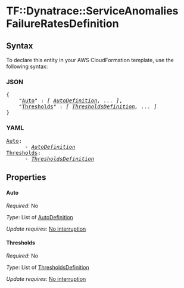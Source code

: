 # TF::Dynatrace::ServiceAnomalies FailureRatesDefinition

## Syntax

To declare this entity in your AWS CloudFormation template, use the following syntax:

### JSON

<pre>
{
    "<a href="#auto" title="Auto">Auto</a>" : <i>[ <a href="autodefinition.md">AutoDefinition</a>, ... ]</i>,
    "<a href="#thresholds" title="Thresholds">Thresholds</a>" : <i>[ <a href="thresholdsdefinition.md">ThresholdsDefinition</a>, ... ]</i>
}
</pre>

### YAML

<pre>
<a href="#auto" title="Auto">Auto</a>: <i>
      - <a href="autodefinition.md">AutoDefinition</a></i>
<a href="#thresholds" title="Thresholds">Thresholds</a>: <i>
      - <a href="thresholdsdefinition.md">ThresholdsDefinition</a></i>
</pre>

## Properties

#### Auto

_Required_: No

_Type_: List of <a href="autodefinition.md">AutoDefinition</a>

_Update requires_: [No interruption](https://docs.aws.amazon.com/AWSCloudFormation/latest/UserGuide/using-cfn-updating-stacks-update-behaviors.html#update-no-interrupt)

#### Thresholds

_Required_: No

_Type_: List of <a href="thresholdsdefinition.md">ThresholdsDefinition</a>

_Update requires_: [No interruption](https://docs.aws.amazon.com/AWSCloudFormation/latest/UserGuide/using-cfn-updating-stacks-update-behaviors.html#update-no-interrupt)

